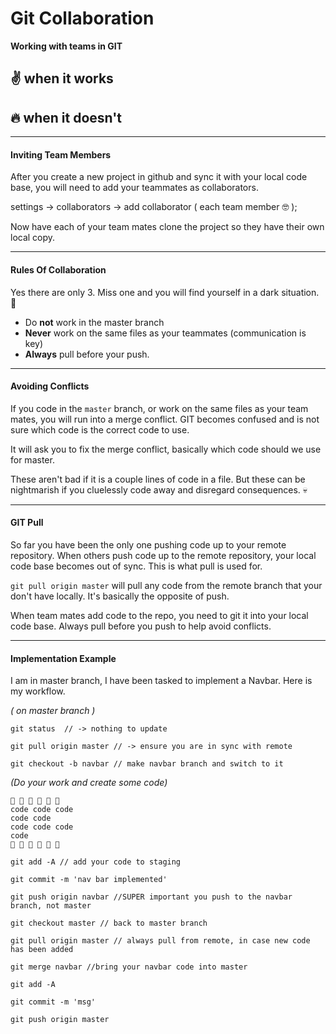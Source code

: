 # Git Collaboration
__Working with teams in GIT__

## ✌️ when it works

## 🔥 when it doesn't

----

#### Inviting Team Members

After you create a new project in github and sync it with your local code base, you will need to add your teammates as collaborators.


settings -> collaborators -> add collaborator ( each team member 🤓 );

Now have each of your team mates clone the project so they have their own local copy.

---

#### Rules Of Collaboration
Yes there are only 3. Miss one and you will find yourself in a dark situation. 💩

* Do __not__ work in the master branch
* __Never__ work on the same files as your teammates (communication is key)
*  __Always__ pull before your push.

----

#### Avoiding Conflicts

If you code in the `master` branch, or work on the same files as your team mates, you will run into a merge conflict. GIT becomes confused and is not sure which code is the correct code to use.

It will ask you to fix the merge conflict, basically which code should we use for master.

These aren't bad if it is a couple lines of code in a file. But these can be nightmarish if you cluelessly code away and disregard consequences. 💀


----

#### GIT Pull

So far you have been the only one pushing code up to your remote repository. When others push code up to the remote repository, your local code base becomes out of sync. This is what pull is used for.

`git pull origin master` will pull any code from the remote branch that your don't have locally. It's basically the opposite of push.

When team mates add code to the repo, you need to git it into your local code base. Always pull before you push to help avoid conflicts.

---

#### Implementation Example

I am in master branch, I have been tasked to implement a Navbar. Here is my workflow.


_( on master branch )_

`git status  // -> nothing to update`

`git pull origin master // -> ensure you are in sync with remote`

`git checkout -b navbar // make navbar branch and switch to it`

_(Do your work and create some code)_
```
👾 🤖 👾 🤖 👾 🤖
code code code
code code
code code code
code
👾 🤖 👾 🤖 👾 🤖
```

`git add -A // add your code to staging`

`git commit -m 'nav bar implemented'`

`git push origin navbar //SUPER important you push to the navbar branch, not master`

`git checkout master // back to master branch`

`git pull origin master // always pull from remote, in case new code has been added`

`git merge navbar //bring your navbar code into master`

`git add -A`

`git commit -m 'msg'`

`git push origin master`
